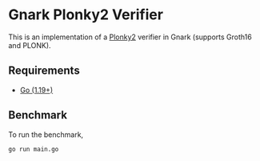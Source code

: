 # Gnark Plonky2 Verifier

This is an implementation of a [Plonky2](https://github.com/mir-protocol/plonky2) verifier in Gnark (supports Groth16 and PLONK).

## Requirements

- [Go (1.19+)](https://go.dev/doc/install)

## Benchmark

To run the benchmark,
```
go run main.go
```
